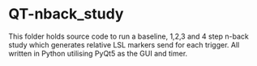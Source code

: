 # QT-nback_study
This folder holds source code to run a baseline, 1,2,3 and 4 step n-back study which generates relative LSL markers send for each trigger. All written in Python utilising PyQt5 as the GUI and timer. 
